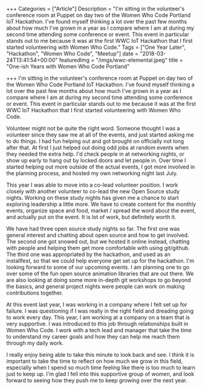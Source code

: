 +++
Categories = ["Article"]
Description = "I'm sitting in the volunteer's conference room at Puppet on day two of the Women Who Code Portland IoT Hackathon. I've found myself thinking a lot over the past few months about how much I've grown in a year as I compare where I am at during my second time attending some conference or event. This event in particular stands out to me because it was at the first WWC IoT Hackathon that I first started volunteering with Women Who Code."
Tags = ["One Year Later", "Hackathon", "Women Who Code", "Meetup"]
date = "2018-03-24T13:41:54+00:00"
featuredImg = "/imgs/wwc-elemental.jpeg"
title = "One-ish Years with Women Who Code Portland"

+++
I'm sitting in the volunteer's conference room at Puppet on day two of the Women Who Code Portland IoT Hackathon. I've found myself thinking a lot over the past few months about how much I've grown in a year as I compare where I am at during my second time attending some conference or event. This event in particular stands out to me because it was at the first WWC IoT Hackathon that I first started volunteering with Women Who Code.

Volunteer might not be quite the right word. Someone thought I was a volunteer since they saw me at all of the events, and just started asking me to do things. I had fun helping out and got brought on officially not long after that. At first I just helped out doing odd jobs at random events when they needed the extra help. I'd check people in at networking nights, or show up early to hang out by locked doors and let people in. Over time I started helping out more outside of the actual events,  I got more involved in the planning process, and hosted my own networking night last July.

This year I was able to move into a co-lead volunteer position. I work closely with another volunteer to co-lead the new Open Source study nights. Working on these study nights has given me a chance to start exploring leadership a little more. We have to create content for the monthly events, organize space and food, market / spread the word about the event, and actually put on the event. It is  lot of work, but definitely worth it.

We have had three open source study nights so far. The first one was general interest and chatting about open source and how to get involved. The second one got snowed out, but we hosted it online instead, chatting with people and helping them get more comfortable with using git/github. The third one was appropriated by the hackathon, and used as an installfest, so that we could help everyone get set up for the hackathon. I'm looking forward to some of our upcoming events. I am planning one to go over some of the fun open source animation libraries that are out there. We are also looking at doing some more in-depth git workshops to go beyond the basics, and general project nights were people can work on making contributions together.

At this event last year, I was working in a company where I felt set up for failure. I was questioning if I was really in the right field and dreading going to work every day. This year, I am working at a company on a team that is very supportive. I was introduced to this job through relationships built in Women Who Code. I work with a tech lead and manager that take the time to understand my career goals and how they can help me reach them through my daily work.

I really enjoy being able to take this minute to look back and see. I think it is important to take the time to reflect on how much we grow in this field, especially when I spend so much time feeling like there is too much to learn just to keep up. I'm glad I fell into this supportive group of women, and look forward to seeing how they push me to keep growing over the next year.
